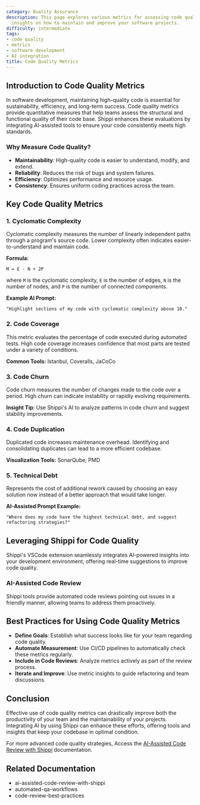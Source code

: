 ```yaml
---
category: Quality Assurance
description: This page explores various metrics for assessing code quality, providing
  insights on how to maintain and improve your software projects.
difficulty: intermediate
tags:
- code quality
- metrics
- software development
- AI integration
title: Code Quality Metrics
---
```


## Introduction to Code Quality Metrics

In software development, maintaining high-quality code is essential for sustainability, efficiency, and long-term success. Code quality metrics provide quantitative measures that help teams assess the structural and functional quality of their code base. Shippi enhances these evaluations by integrating AI-assisted tools to ensure your code consistently meets high standards.

### Why Measure Code Quality?
- **Maintainability**: High-quality code is easier to understand, modify, and extend.
- **Reliability**: Reduces the risk of bugs and system failures.
- **Efficiency**: Optimizes performance and resource usage.
- **Consistency**: Ensures uniform coding practices across the team.

## Key Code Quality Metrics

### 1. Cyclomatic Complexity

Cyclomatic complexity measures the number of linearly independent paths through a program's source code. Lower complexity often indicates easier-to-understand and maintain code.

**Formula:**
```
M = E - N + 2P
```
where `M` is the cyclomatic complexity, `E` is the number of edges, `N` is the number of nodes, and `P` is the number of connected components.

**Example AI Prompt:**
```
"Highlight sections of my code with cyclomatic complexity above 10."
```

### 2. Code Coverage

This metric evaluates the percentage of code executed during automated tests. High code coverage increases confidence that most parts are tested under a variety of conditions.

**Common Tools:** Istanbul, Coveralls, JaCoCo

### 3. Code Churn

Code churn measures the number of changes made to the code over a period. High churn can indicate instability or rapidly evolving requirements.

**Insight Tip**: Use Shippi's AI to analyze patterns in code churn and suggest stability improvements.

### 4. Code Duplication

Duplicated code increases maintenance overhead. Identifying and consolidating duplicates can lead to a more efficient codebase.

**Visualization Tools:** SonarQube, PMD

### 5. Technical Debt

Represents the cost of additional rework caused by choosing an easy solution now instead of a better approach that would take longer.

**AI-Assisted Prompt Example:**
```
"Where does my code have the highest technical debt, and suggest refactoring strategies?"
```

## Leveraging Shippi for Code Quality

Shippi's VSCode extension seamlessly integrates AI-powered insights into your development environment, offering real-time suggestions to improve code quality. 

### AI-Assisted Code Review
Shippi tools provide automated code reviews pointing out issues in a friendly manner, allowing teams to address them proactively.

## Best Practices for Using Code Quality Metrics
- **Define Goals**: Establish what success looks like for your team regarding code quality.
- **Automate Measurement**: Use CI/CD pipelines to automatically check these metrics regularly.
- **Include in Code Reviews**: Analyze metrics actively as part of the review process.
- **Iterate and Improve**: Use metric insights to guide refactoring and team discussions.

## Conclusion

Effective use of code quality metrics can drastically improve both the productivity of your team and the maintainability of your projects. Integrating AI by using Shippi can enhance these efforts, offering tools and insights that keep your codebase in optimal condition.

For more advanced code quality strategies, Access the [AI-Assisted Code Review with Shippi](/ai-assisted-code-review-with-shippi) documentation.

## Related Documentation
- ai-assisted-code-review-with-shippi
- automated-qa-workflows
- code-review-best-practices
